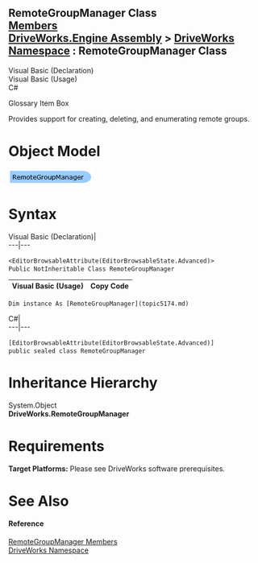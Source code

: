 RemoteGroupManager Class   
[Members](topic5175.md)   
[DriveWorks.Engine Assembly](topic2156.md) > [DriveWorks Namespace](topic2159.md) : RemoteGroupManager Class  
---  
  
Visual Basic (Declaration)    
Visual Basic (Usage)    
C# 

Glossary Item Box

Provides support for creating, deleting, and enumerating remote groups. 

# Object Model

![](dotnetdiagramimages/image255.png)

# Syntax

Visual Basic (Declaration)|   
---|---  
      
    
    <EditorBrowsableAttribute(EditorBrowsableState.Advanced)>
    Public NotInheritable Class RemoteGroupManager   
  
Visual Basic (Usage)| Copy Code  
---|---  
      
    
    Dim instance As [RemoteGroupManager](topic5174.md)  
  
C#|   
---|---  
      
    
    [EditorBrowsableAttribute(EditorBrowsableState.Advanced)]
    public sealed class RemoteGroupManager   
  
# Inheritance Hierarchy

System.Object  
**DriveWorks.RemoteGroupManager**  


# Requirements

**Target Platforms:** Please see DriveWorks software prerequisites.

# See Also

#### Reference

[RemoteGroupManager Members](topic5175.md)   
[DriveWorks Namespace](topic2159.md)


